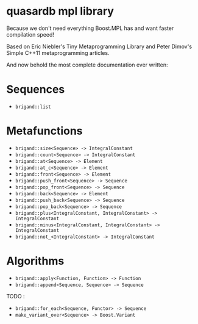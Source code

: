 quasardb mpl library
====================

Because we don't need everything Boost.MPL has and want faster compilation speed!

Based on Eric Niebler's Tiny Metaprogramming Library and Peter Dimov's Simple C++11 metaprogramming articles.

And now behold the most complete documentation ever written:

# Sequences

 * `brigand::list`

# Metafunctions

 * `brigand::size<Sequence> -> IntegralConstant`
 * `brigand::count<Sequence> -> IntegralConstant`
 * `brigand::at<Sequence> -> Element`
 * `brigand::at_c<Sequence> -> Element`
 * `brigand::front<Sequence> -> Element`
 * `brigand::push_front<Sequence> -> Sequence`
 * `brigand::pop_front<Sequence> -> Sequence`
 * `brigand::back<Sequence> -> Element`
 * `brigand::push_back<Sequence> -> Sequence`
 * `brigand::pop_back<Sequence> -> Sequence`
 * `brigand::plus<IntegralConstant, IntegralConstant> -> IntegralConstant`
 * `brigand::minus<IntegralConstant, IntegralConstant> -> IntegralConstant`
 * `brigand::not_<IntegralConstant> -> IntegralConstant`

# Algorithms

 * `brigand::apply<Function, Function> -> Function`
 * `brigand::append<Sequence, Sequence> -> Sequence`

TODO :

 * `brigand::for_each<Sequence, Functor> -> Sequence`
 * `make_variant_over<Sequence> -> Boost.Variant`
